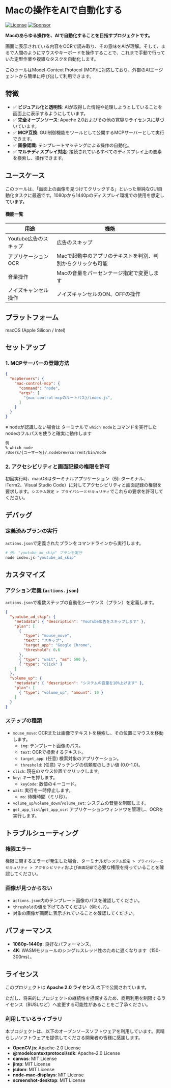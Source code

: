 # Macの操作をAIで自動化する

[![License](https://img.shields.io/badge/License-Apache_2.0-blue.svg)](https://opensource.org/licenses/Apache-2.0)
[![Sponsor](https://img.shields.io/github/sponsors/belcrod5)](https://github.com/sponsors/belcrod5)

**Macのあらゆる操作を、AIで自動化することを目指すプロジェクトです。**

画面に表示されている内容をOCRで読み取り、その意味をAIが理解。そして、まるで人間のようにマウスやキーボードを操作することで、これまで手動で行っていた定型作業や複雑なタスクを自動化します。

このツールはModel-Context Protocol (MCP)に対応しており、外部のAIエージェントから簡単に呼び出して利用できます。

## 特徴
- ✅ **ビジュアル化と透明性**: AIが取得した情報や処理しようとしていることを画面上に表示するようにしています。
- ✅ **完全オープンソース**: Apache 2.0およびその他の寛容なライセンスに基づいています。
- ✅ **MCP互換**: GUI制御機能をツールとして公開するMCPサーバーとして実行できます。
- ✅ **画像認識**: テンプレートマッチングによる操作の自動化。
- ✅ **マルチディスプレイ対応**: 接続されているすべてのディスプレイ上の要素を検索し、操作できます。

## ユースケース

このツールは、「画面上の画像を見つけてクリックする」といった単純なGUI自動化タスクに最適です。1080pから1440pのディスプレイ環境での使用を想定しています。


#### 機能一覧
| 用途             | 機能                            |
|------------------|---------------------------------|
| Youtube広告のスキップ   | 広告のスキップ               |
| アプリケーションOCR   | Macで起動中のアプリのテキストを判別、判別からクリックも可能               |
| 音量操作   | Macの音量をパーセンテージ指定で変更します               |mac-control-mcp)     |
| ノイズキャンセル操作   | ノイズキャンセルのON、OFFの操作               |mac-control-mcp)     |

## プラットフォーム

macOS (Apple Silicon / Intel)


## セットアップ

### 1. MCPサーバーの登録方法

```json
{
  "mcpServers": {
    "mac-control-mcp": {
      "command": "node",
      "args": [
        "{mac-control-mcpのルートパス}/index.js",
      ]
    }
  }
}
```

※ nodeが認識しない場合は ターミナルで `which node`とコマンドを実行したnodeのフルパスを使うと確実に動作します
```bash
例
% which node
/Users/{ユーザー名}/.nodebrew/current/bin/node
```

### 2. アクセシビリティと画面記録の権限を許可

初回実行時、macOSはターミナルアプリケーション（例: ターミナル、iTerm2、Visual Studio Code）に対してアクセシビリティと画面記録の権限を要求します。`システム設定 > プライバシーとセキュリティ`でこれらの要求を許可してください。

## デバッグ

### 定義済みプランの実行

`actions.json`で定義されたプランをコマンドラインから実行します。

```bash
# 例: "youtube_ad_skip" プランを実行
node index.js "youtube_ad_skip"
```

## カスタマイズ
### アクション定義 (`actions.json`)

`actions.json`で複数ステップの自動化シーケンス（プラン）を定義します。

```json
{
  "youtube_ad_skip": {
    "metadata": { "description": "YouTube広告をスキップします" },
    "plan": [
      {
        "type": "mouse_move",
        "text": "スキップ",
        "target_app": "Google Chrome",
        "threshold": 0.6
      },
      { "type": "wait", "ms": 500 },
      { "type": "click" }
    ]
  },
  "volume_up": {
    "metadata": { "description": "システムの音量を10%上げます" },
    "plan": [
      { "type": "volume_up", "amount": 10 }
    ]
  }
}
```

### ステップの種類

-   `mouse_move`: OCRまたは画像でテキストを検索し、その位置にマウスを移動します。
    -   `img`: テンプレート画像のパス。
    -   `text`: OCRで検索するテキスト。
    -   `target_app`: (任意) 検索対象のアプリケーション。
    -   `threshold`: (任意) マッチングの信頼度のしきい値 (0.0-1.0)。
-   `click`: 現在のマウス位置でクリックします。
-   `key`: キーを押します。
    -   `keyCode`: 数値のキーコード。
-   `wait`: 実行を一時停止します。
    -   `ms`: 待機時間（ミリ秒）。
-   `volume_up`/`volume_down`/`volume_set`: システムの音量を制御します。
-   `get_app_list`/`get_app_ocr`: アプリケーションウィンドウを管理し、OCRを実行します。


## トラブルシューティング

### 権限エラー

権限に関するエラーが発生した場合、ターミナルが`システム設定 > プライバシーとセキュリティ > アクセシビリティ`および`画面記録`で必要な権限を持っていることを確認してください。

### 画像が見つからない

-   `actions.json`内のテンプレート画像のパスを確認してください。
-   `threshold`の値を下げてみてください（例: `0.7`）。
-   対象の画像が画面に表示されていることを確認してください。

## パフォーマンス

-   **1080p-1440p**: 良好なパフォーマンス。
-   **4K**: WASMモジュールのシングルスレッド性のために遅くなります（150-300ms）。

## ライセンス

このプロジェクトは **Apache 2.0 ライセンス** の下で公開されています。

ただし、将来的にプロジェクトの継続性を担保するため、商用利用を制限するライセンス（BUSLなど）へ変更する可能性があることをご了承ください。

### 利用しているライブラリ

本プロジェクトは、以下のオープンソースソフトウェアを利用しています。素晴らしいソフトウェアを提供してくださる開発者の皆様に感謝します。

- **OpenCV.js**: Apache-2.0 License
- **@modelcontextprotocol/sdk**: Apache-2.0 License
- **canvas**: MIT License
- **jimp**: MIT License
- **jsdom**: MIT License
- **node-mac-displays**: MIT License
- **screenshot-desktop**: MIT License